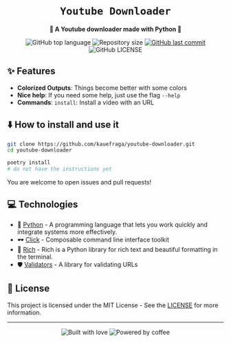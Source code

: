 <div align="center">
  <h1><code>Youtube Downloader</code></h1>

  <p>
    <strong>📼 A Youtube downloader made with Python 📼</strong>
  </p>

  <p>
    <img
      alt="GitHub top language"
      src="https://img.shields.io/github/languages/top/kauefraga/youtube-downloader.svg"
    />
    <img
      alt="Repository size"
      src="https://img.shields.io/github/repo-size/kauefraga/youtube-downloader.svg"
    />
    <a href="https://github.com/kauefraga/youtube-downloader/commits/main">
      <img
        alt="GitHub last commit"
        src="https://img.shields.io/github/last-commit/kauefraga/youtube-downloader.svg"
      />
    </a>
    <img
      alt="GitHub LICENSE"
      src="https://img.shields.io/github/license/kauefraga/youtube-downloader.svg"
    />
  </p>
</div>

## ✨ Features

- **Colorized Outputs**: Things become better with some colors
- **Nice help**: If you need some help, just use the flag `--help`
- **Commands**:
  `install`: Install a video with an URL

## ⬇️ How to install and use it

```bash
git clone https://github.com/kauefraga/youtube-downloader.git
cd youtube-downloader

poetry install
# do not have the instructions yet
```
You are welcome to open issues and pull requests!

## 💻 Technologies

- 🐍 [Python](https://www.python.org) - A programming language that lets you work quickly
and integrate systems more effectively.
- 🕶 [Click](https://pypi.org/project/click) - Composable command line interface toolkit
- 🎨 [Rich](https://pypi.org/project/rich) - Rich is a Python library for rich text and beautiful formatting in the terminal.
- 🛡 [Validators](https://pypi.org/project/validators) - A library for validating URLs

## 📝 License

This project is licensed under the MIT License - See the [LICENSE](https://github.com/kauefraga/youtube-downloader/blob/main/LICENSE) for more information.

---

<div align="center" display="flex">
  <img alt="Built with love" src="https://forthebadge.com/images/badges/built-with-love.svg">
  <img alt="Powered by coffee" src="https://forthebadge.com/images/badges/powered-by-coffee.svg">
</div>
